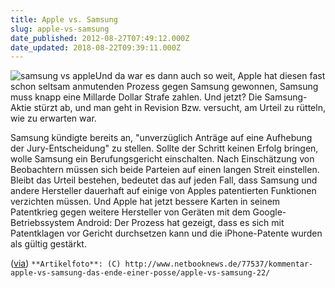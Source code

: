 ```yaml
---
title: Apple vs. Samsung
slug: apple-vs-samsung
date_published: 2012-08-27T07:49:12.000Z
date_updated: 2018-08-22T09:39:11.000Z
---
```


![samsung vs apple](//picdump.thafaker.de/2012/08/apple-vs-samsung1-100x100.jpg)Und da war es dann auch so weit, Apple hat diesen fast schon seltsam anmutenden Prozess gegen Samsung gewonnen, Samsung muss knapp eine Millarde Dollar Strafe zahlen. Und jetzt? Die Samsung-Aktie stürzt ab, und man geht in Revision Bzw. versucht, am Urteil zu rütteln, wie zu erwarten war. 

Samsung kündigte bereits an, "unverzüglich Anträge auf eine Aufhebung der Jury-Entscheidung" zu stellen. Sollte der Schritt keinen Erfolg bringen, wolle Samsung ein Berufungsgericht einschalten. Nach Einschätzung von Beobachtern müssen sich beide Parteien auf einen langen Streit einstellen. Bleibt das Urteil bestehen, bedeutet das auf jeden Fall, dass Samsung und andere Hersteller dauerhaft auf einige von Apples patentierten Funktionen verzichten müssen. Und Apple hat jetzt bessere Karten in seinem Patentkrieg gegen weitere Hersteller von Geräten mit dem Google-Betriebssystem Android: Der Prozess hat gezeigt, dass es sich mit Patentklagen vor Gericht durchsetzen kann und die iPhone-Patente wurden als gültig gestärkt.

([via](http://www.heise.de/mac-and-i/meldung/Nach-verlorenem-Patent-Prozess-Samsung-Aktien-brechen-ein-1675295.html))
`**Artikelfoto**: (C) http://www.netbooknews.de/77537/kommentar-apple-vs-samsung-das-ende-einer-posse/apple-vs-samsung-22/`
